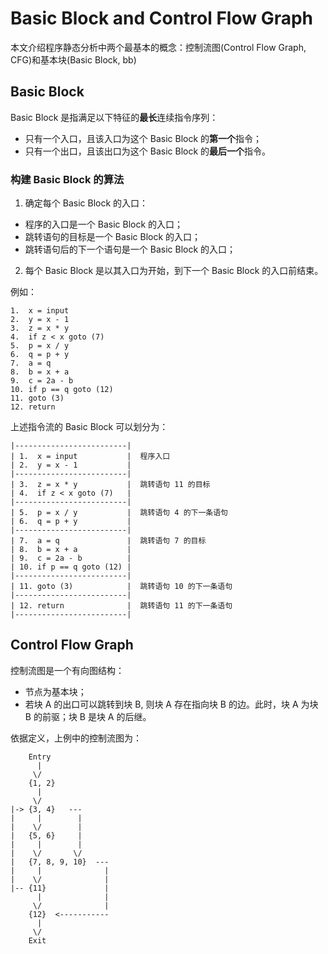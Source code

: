 # Basic Block and Control Flow Graph

本文介绍程序静态分析中两个最基本的概念：控制流图(Control Flow Graph, CFG)和基本块(Basic Block, bb)

## Basic Block

Basic Block 是指满足以下特征的**最长**连续指令序列：

- 只有一个入口，且该入口为这个 Basic Block 的**第一个**指令；
- 只有一个出口，且该出口为这个 Basic Block 的**最后一个**指令。

### 构建 Basic Block 的算法

1. 确定每个 Basic Block 的入口：

- 程序的入口是一个 Basic Block 的入口；
- 跳转语句的目标是一个 Basic Block 的入口；
- 跳转语句后的下一个语句是一个 Basic Block 的入口；

2. 每个 Basic Block 是以其入口为开始，到下一个 Basic Block 的入口前结束。

例如：

```
1.  x = input
2.  y = x - 1
3.  z = x * y
4.  if z < x goto (7)
5.  p = x / y
6.  q = p + y
7.  a = q
8.  b = x + a
9.  c = 2a - b
10. if p == q goto (12)
11. goto (3)
12. return
```

上述指令流的 Basic Block 可以划分为：

```
|-------------------------|
| 1.  x = input           |  程序入口
| 2.  y = x - 1           |
|-------------------------|
| 3.  z = x * y           |  跳转语句 11 的目标
| 4.  if z < x goto (7)   |
|-------------------------|
| 5.  p = x / y           |  跳转语句 4 的下一条语句
| 6.  q = p + y           |
|-------------------------|
| 7.  a = q               |  跳转语句 7 的目标
| 8.  b = x + a           |
| 9.  c = 2a - b          |
| 10. if p == q goto (12) |
|-------------------------|
| 11. goto (3)            |  跳转语句 10 的下一条语句
|-------------------------|
| 12. return              |  跳转语句 11 的下一条语句
|-------------------------|
```

## Control Flow Graph

控制流图是一个有向图结构：
- 节点为基本块；
- 若块 A 的出口可以跳转到块 B, 则块 A 存在指向块 B 的边。此时，块 A 为块 B 的前驱；块 B 是块 A 的后继。

依据定义，上例中的控制流图为：

```
    Entry
      |
     \/
    {1, 2}
      |
     \/
|-> {3, 4}   ---
|     |        |
|    \/        |
|   {5, 6}     |
|     |        |
|    \/       \/
|   {7, 8, 9, 10}  ---
|     |              |
|    \/              |
|-- {11}             |
      |              |
     \/              |
    {12}  <-----------
      |
     \/
    Exit
```
